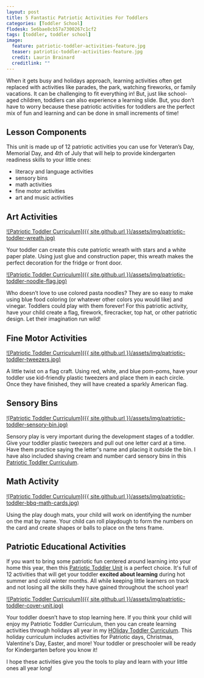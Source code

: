 ```yaml
---
layout: post
title: 5 Fantastic Patriotic Activities For Toddlers
categories: [Toddler School]
flodesk: 5e6bae8cb57a7300267c1cf2
tags: [toddler, toddler school]
image:
  feature: patriotic-toddler-activities-feature.jpg
  teaser: patriotic-toddler-activities-feature.jpg
  credit: Laurin Brainard
  creditlink: ""
---
```

When it gets busy and holidays approach, learning activities often get replaced with activities like parades, the park, watching fireworks, or family vacations. It can be challenging to fit everything in! But, just like school-aged children, toddlers can also experience a learning slide. But, you don’t have to worry because these patriotic activities for toddlers are the perfect mix of fun and learning and can be done in small increments of time!

## Lesson Components 
This unit is made up of 12 patriotic activities you can use for Veteran’s Day, Memorial Day, and 4th of July that will help to provide kindergarten readiness skills to your little ones:
- literacy and language activities
- sensory bins 
- math activities
- fine motor activities
- art and music activities

## Art Activities 

[![Patriotic Toddler Curriculum]({{ site.github.url }}/assets/img/patriotic-toddler-wreath.jpg)](https://www.teacherspayteachers.com/Product/50-off-48-Hrs-Patriotic-Toddler-Lesson-Plans-4th-of-July-Crafts-Activities-8239797?utm_source=PB%20Blog&utm_campaign=Patriotic%20Toddler%20Post)

Your toddler can create this cute patriotic wreath with stars and a white paper plate. Using just glue and construction paper, this wreath makes the perfect decoration for the fridge or front door. 

[![Patriotic Toddler Curriculum]({{ site.github.url }}/assets/img/patriotic-toddler-noodle-flag.jpg)](https://www.teacherspayteachers.com/Product/50-off-48-Hrs-Patriotic-Toddler-Lesson-Plans-4th-of-July-Crafts-Activities-8239797?utm_source=PB%20Blog&utm_campaign=Patriotic%20Toddler%20Post)

Who doesn’t love to use colored pasta noodles? They are so easy to make using blue food coloring (or whatever other colors you would like) and vinegar. Toddlers could play with them forever! For this patriotic activity, have your child create a flag, firework, firecracker, top hat, or other patriotic design. Let their imagination run wild! 

## Fine Motor Activities 

[![Patriotic Toddler Curriculum]({{ site.github.url }}/assets/img/patriotic-toddler-tweezers.jpg)](https://www.teacherspayteachers.com/Product/50-off-48-Hrs-Patriotic-Toddler-Lesson-Plans-4th-of-July-Crafts-Activities-8239797?utm_source=PB%20Blog&utm_campaign=Patriotic%20Toddler%20Post)

A little twist on a flag craft. Using red, white, and blue pom-poms, have your toddler use kid-friendly plastic tweezers and place them in each circle. Once they have finished, they will have created a sparkly American flag. 

## Sensory Bins 

[![Patriotic Toddler Curriculum]({{ site.github.url }}/assets/img/patriotic-toddler-sensory-bin.jpg)](https://www.teacherspayteachers.com/Product/50-off-48-Hrs-Patriotic-Toddler-Lesson-Plans-4th-of-July-Crafts-Activities-8239797?utm_source=PB%20Blog&utm_campaign=Patriotic%20Toddler%20Post)

Sensory play is very important during the development stages of a toddler. Give your toddler plastic tweezers and pull out one letter card at a time. Have them practice saying the letter's name and placing it outside the bin. I have also included shaving cream and number card sensory bins in this [Patriotic Toddler Curriculum](https://www.teacherspayteachers.com/Product/50-off-48-Hrs-Patriotic-Toddler-Lesson-Plans-4th-of-July-Crafts-Activities-8239797?utm_source=PB%20Blog&utm_campaign=Patriotic%20Toddler%20Post).

## Math Activity 

[![Patriotic Toddler Curriculum]({{ site.github.url }}/assets/img/patriotic-toddler-bbq-math-cards.jpg)](https://www.teacherspayteachers.com/Product/50-off-48-Hrs-Patriotic-Toddler-Lesson-Plans-4th-of-July-Crafts-Activities-8239797?utm_source=PB%20Blog&utm_campaign=Patriotic%20Toddler%20Post)

Using the play dough mats, your child will work on identifying the number on the mat by name. Your child can roll playdough to form the numbers on the card and create shapes or balls to place on the tens frame. 

## Patriotic Educational Activities

If you want to bring some patriotic fun centered around learning into your home this year, then this [Patriotic Toddler Unit](https://www.teacherspayteachers.com/Product/50-off-48-Hrs-Patriotic-Toddler-Lesson-Plans-4th-of-July-Crafts-Activities-8239797?utm_source=PB%20Blog&utm_campaign=Patriotic%20Toddler%20Post) is a perfect choice. It's full of 12 activities that will get your toddler **excited about learning** during hot summer and cold winter months. All while keeping little learners on track and not losing all the skills they have gained throughout the school year! 

[![Patriotic Toddler Curriculum]({{ site.github.url }}/assets/img/patriotic-toddler-cover-unit.jpg)](https://www.teacherspayteachers.com/Product/50-off-48-Hrs-Patriotic-Toddler-Lesson-Plans-4th-of-July-Crafts-Activities-8239797?utm_source=PB%20Blog&utm_campaign=Patriotic%20Toddler%20Post)

Your toddler doesn’t have to stop learning here. If you think your child will enjoy my Patriotic Toddler Curriculum, then you can create learning activities through holidays all year in my [HOliday Toddler Curriculum](https://www.teacherspayteachers.com/Product/Holiday-Toddler-Activities-Lesson-Plans-Growing-Bundle-Preschool-Curriculum-8705555?utm_source=PB%20Blog&utm_campaign=Holiday%20Toddler%20Bundle%20Upsell). This holiday curriculum includes activities for Patriotic days, Christmas, Valentine's Day, Easter, and more! Your toddler or preschooler will be ready for Kindergarten before you know it! 

I hope these activities give you the tools to play and learn with your little ones all year long!